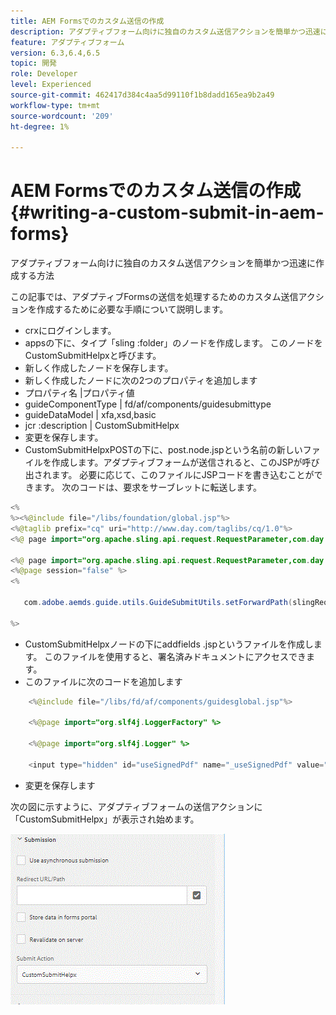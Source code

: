 ```yaml
---
title: AEM Formsでのカスタム送信の作成
description: アダプティブフォーム向けに独自のカスタム送信アクションを簡単かつ迅速に作成する方法
feature: アダプティブフォーム
version: 6.3,6.4,6.5
topic: 開発
role: Developer
level: Experienced
source-git-commit: 462417d384c4aa5d99110f1b8dadd165ea9b2a49
workflow-type: tm+mt
source-wordcount: '209'
ht-degree: 1%

---
```



# AEM Formsでのカスタム送信の作成 {#writing-a-custom-submit-in-aem-forms}

アダプティブフォーム向けに独自のカスタム送信アクションを簡単かつ迅速に作成する方法

この記事では、アダプティブFormsの送信を処理するためのカスタム送信アクションを作成するために必要な手順について説明します。

* crxにログインします。
* appsの下に、タイプ「sling :folder」のノードを作成します。 このノードをCustomSubmitHelpxと呼びます。
* 新しく作成したノードを保存します。
* 新しく作成したノードに次の2つのプロパティを追加します
* プロパティ名       |プロパティ値
* guideComponentType | fd/af/components/guidesubmittype
* guideDataModel     | xfa,xsd,basic
* jcr :description   | CustomSubmitHelpx
* 変更を保存します。
* CustomSubmitHelpxPOSTの下に、post.node.jspという名前の新しいファイルを作成します。アダプティブフォームが送信されると、このJSPが呼び出されます。 必要に応じて、このファイルにJSPコードを書き込むことができます。 次のコードは、要求をサーブレットに転送します。

```java
<%
%><%@include file="/libs/foundation/global.jsp"%>
<%@taglib prefix="cq" uri="http://www.day.com/taglibs/cq/1.0"%>
<%@ page import="org.apache.sling.api.request.RequestParameter,com.day.cq.wcm.api.WCMMode,com.adobe.forms.common.submitutils.CustomParameterRequest,com.adobe.aemds.guide.submitutils.*" %>

<%@ page import="org.apache.sling.api.request.RequestParameter,com.day.cq.wcm.api.WCMMode" %>
<%@page session="false" %>
<%

   com.adobe.aemds.guide.utils.GuideSubmitUtils.setForwardPath(slingRequest,"/bin/storeafsubmission",null,null);

%>
```

* CustomSubmitHelpxノードの下にaddfields .jspというファイルを作成します。 このファイルを使用すると、署名済みドキュメントにアクセスできます。
* このファイルに次のコードを追加します

```java
    <%@include file="/libs/fd/af/components/guidesglobal.jsp"%>

    <%@page import="org.slf4j.LoggerFactory" %>

    <%@page import="org.slf4j.Logger" %>

    <input type="hidden" id="useSignedPdf" name="_useSignedPdf" value=""/>;
```

* 変更を保存します

次の図に示すように、アダプティブフォームの送信アクションに「CustomSubmitHelpx」が表示され始めます。

![カスタム送信を含むアダプティブフォーム](assets/capture-2.gif)

